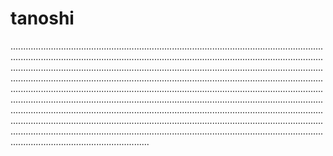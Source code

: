 # tanoshi
...................................................................................................................................................................................................................................................................................................................................................................................................................................................................................................................................................................................................................................................................................................................................................................................................................................................................................................................................................................................................................................................................................................................................................................................................................